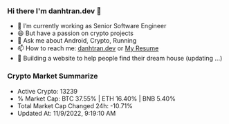 ### Hi there I'm danhtran.dev 👋

- 🔭 I’m currently working as Senior Software Engineer
- 😄 But have a passion on crypto projects
- 💬 Ask me about Android, Crypto, Running 
- 📫 How to reach me: <a href="https://danhtran.dev" target="_blank">danhtran.dev</a> or <a href="Dan-Resume.pdf" target="_blank">My Resume</a>
- 🌱 Building a website to help people find their dream house (updating ...)

### Crypto Market Summarize
- Active Crypto: 13239
- % Market Cap: BTC 37.55% | ETH 16.40% | BNB 5.40%
- Total Market Cap Changed 24h: -10.71%
- Updated At: 11/9/2022, 9:19:10 AM
